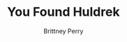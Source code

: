 ---
title: You Found Huldrek
Layout: module

author: Brittney Perry

schedule: Saturday
plotline: Family Recipes
requirements: The module "Operation Find Huldrek" was not ran. 

description: Huldrek, the grandson of Granny Silverlode has turns up at the tavern being a rude, loud, and obnoxious drunk. Huldrek is not allowed in the tavern. 

synopsis: > 
  Huldrek, unable to take sobriety any longer, has abandoned his post guarding the Chest of the in the woods. He turns up in the tavern, unarmed, being a loud and disorderly drunk. He isn't mean or threatening, he is just looking for a few drinking buddies and a card game. Every so often, Huldrek drops hints as to his identity. Eventually, he will either: get recognized from the “Help Wanted” ad OR escalate his bragging, boasting, and thinly veiled insults to the point were he has to bribe his way out of being beaten. He will offer the map in his pocket to the PCs for allowing him to go home to his Granny.
  If he is beaten down and searched, the map is found in his pocket. He will either wake up and run or resurrect and return to his grandmother. 
  If Huldrek is stunned, webbed, or otherwise captured and NOT SEARCHED and returned to his Granny, Granny will insist on Huldrek “emptying out his pockets because you can't be trusted with coin!”, finds whatever coin is left, and will give the PCs the map and make up the difference in the reward, if there is one.
  
outcomes: 
  - Huldrek is recognized from the HELP WANTED module, and is captured or convinced to go back to his Granny. Granny gives the map to the PCs upon collection of the reward.
  - Huldrek becomes unbearable and is threatened. Instead of a fight, Huldrek gives up the map in exchange for allowing him leave to go back to his Granny.
  - Huldrek is beaten down and is searched. The map is found in his pocket and/ or is left behind when he resurrects.

number_of_cast_members: 1
Roles: Huldrek "Drek" Silverlode

props: Bottle of "hooch"
makeup: Dirt for hands, face, and clothes
treasure: 
  - Map to Tarrasch Cache
  - 20 Silver [as pay, for Huldrek to gamble with]


hook: Failure of OPERATION FIND HULDREK
scenes: 
  - 
    oog: Tarrasch Chest Location to Tavern	
    ig: Cache of the Tarrasch to Tavern
    flee_point: NPC Shack

non_standard_effects: 
rules_clarifications: 
craftsman_information: 
transformations: 
running_notes: |
  1. The Map MUST make it into PC hands if the cache is not found in OPERATION: FIND HULDREK
  2. If Huldrek returns to his Granny unaccompanied by PCs and the PC's don't have the map before collection of the reward, Granny will give the PCs the map and the reward stating, eg. “He doesn't need directions to wherever this leads because he wasn't leaving the house for a month!”
  3. Huldrek physically goes to the Chest of the Tarrasch at NOON Saturday, remove the ENCOUNTER CARD from the chest, and walk into town from there.
  4. Huldrek will stumble into the tavern around Noon, already visibly drunk and looking for a card or tavern game. He will want to gamble and has 10 silver to do so. He will continue to drink and get drunker as time goes on:
  15 minutes after entering tavern: Quarter bottle drank [having trouble standing, slurring words, being slightly rude but still apologetic]
  30 minutes: Half bottle down [same as above but starting to get unbearably rude and disruptive, no apologies anymore, brain/ mouth filter almost gone]
  45 minutes: ¾ bottle down [can't stand, having trouble walking, being very loud, insulting, no filter, will try to cheat at games]
  1 hour: Whole Bottle drank [being very loud and insulting, zero filter and brash, can't stand or walk, threatening until being threatened back, then turn cowardly]
  5. If Huldrek goads the PCs into fighting, he immediately turns cowardly and try to get away. He bribes the PCs with a map to “gold, silver, and much more! Trust me, it's worth it!” He is insistent that they trade letting him go for the map. He apologizes and backpedals hard, even begging if threatened.
  6. Hints Huldrek can drop examples-"I haven't been home since last Friday" "I didn't leave the house at all during the occupation." "My roommate is a real pain." "No, I don't live alone. But I don't want to talk about it." "I have an important job as a guard. Sometimes I can't leave my post for days! What I guard is a secrete." "No, I don't have a drinking problem." "Can I borrow a few coin?" 
---
